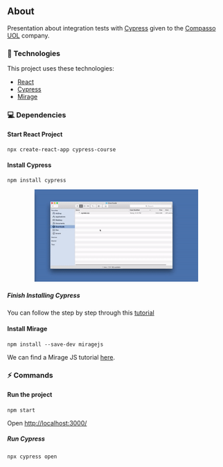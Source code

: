 ## About
<div id="about">

Presentation about integration tests with <a href="https://www.cypress.io/">Cypress</a> given to the <a href="https://compassouol.com/">Compasso UOL</a> company.
</div>

<div id="tecnologies"> 

### :rocket: Technologies
This project uses these technologies:
- [React](https://reactjs.org/)
- [Cypress](https://www.cypress.io/)
- [Mirage](https://miragejs.com/)
</div>

### :computer: Dependencies
<div id="dependencies"> 

#### Start React Project
``` npm
npx create-react-app cypress-course
```
#### Install Cypress
``` npm 
npm install cypress
```
<div align="center">
  <img alt="Finish Installing Cypress" src="./cypress/images/installing-global.gif" width="75%"> 
</div>

##### Finish Installing Cypress
You can follow the step by step through this 
<a href="https://docs.cypress.io/guides/getting-started/installing-cypress.html#yarn-add">tutorial</a>

#### Install Mirage
``` npm 
npm install --save-dev miragejs
```

We can find a Mirage JS tutorial <a href="https://www.youtube.com/watch?v=3taVrGZVCr8&ab_channel=SamSelikoff">here</a>.
</div>

### :zap: Commands
<div id="commands">

#### Run the project
``` npm 
npm start
```
Open <a href="http://localhost:3000/">http://localhost:3000/</a>

##### Run Cypress


``` npx 
npx cypress open
```
</div>
